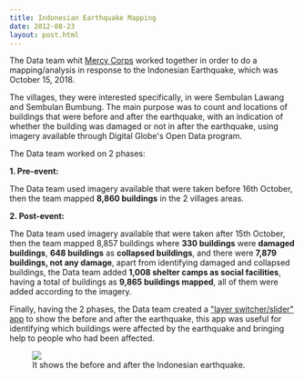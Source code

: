 ```yaml
---
title: Indonesian Earthquake Mapping
date: 2012-08-23
layout: post.html
---
```


The Data team whit [Mercy Corps](https://www.mercycorps.org/) worked together in order to do a mapping/analysis in response to the Indonesian Earthquake, which was October 15, 2018.

The villages, they were interested specifically, in were Sembulan Lawang and Sembulan Bumbung. The main purpose was to count and locations of buildings that were before and after the earthquake, with an indication of whether the building was damaged or not in after the earthquake, using imagery available through Digital Globe's Open Data program.

The Data team worked on 2 phases:

<b>1. Pre-event:</b>

The Data team used imagery available that were taken before 16th October, then the team mapped <b>8,860 buildings</b> in the 2 villages areas.

<b>2. Post-event:</b>

The Data team used imagery available that were taken after 15th October, then the team mapped 8,857 buildings where <b>330 buildings</b> were <b>damaged buildings</b>, <b>648 buildings</b> as <b>collapsed buildings</b>, and there were <b>7,879 buildings, not any damage</b>, apart from identifying damaged and collapsed buildings, the Data team added <b>1,008 shelter camps as social facilities</b>, having a total of buildings as <b>9,865 buildings mapped</b>, all of them were added according to the imagery.

Finally, having the 2 phases, the Data team created a ["layer switcher/slider" app](http://devseed.com/mercycorps-data-visualization/) to show the before and after the earthquake, this app was useful for identifying which buildings were affected by the earthquake and bringing help to people who had been affected.

<figure class="align-center">
  <img src="https://devseed.com/data-team-workflow/assets/images/mapping_6.gif"/>
  <figcaption>It shows the before and after the Indonesian earthquake.</figcaption>
</figure>
